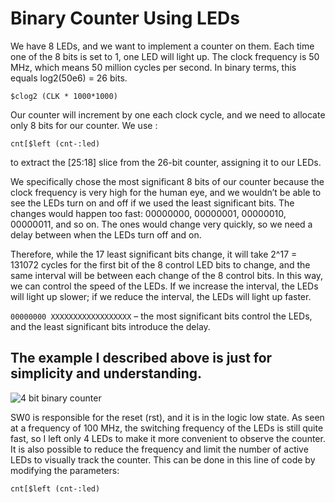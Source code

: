 # **Binary Counter Using LEDs**

We have 8 LEDs, and we want to implement a counter on them. Each time one of the 8 bits is set to 1, one LED will light up. The clock frequency is 50 MHz, which means 50 million cycles per second. In binary terms, this equals log2(50e6) = 26 bits.
 
```$clog2 (CLK * 1000*1000)```                                                                                                                           

Our counter will increment by one each clock cycle, and we need to allocate only 8 bits for our counter. We use :

```cnt[$left (cnt-:led)```                                                                                                                                       

to extract the [25:18] slice from the 26-bit counter, assigning it to our LEDs.

We specifically chose the most significant 8 bits of our counter because the clock frequency is very high for the human eye, and we wouldn’t be able to see the LEDs turn on and off if we used the least significant bits. The changes would happen too fast: 00000000, 00000001, 00000010, 00000011, and so on. The ones would change very quickly, so we need a delay between when the LEDs turn off and on.

Therefore, while the 17 least significant bits change, it will take 2^17 = 131072 cycles for the first bit of the 8 control LED bits to change, and the same interval will be between each change of the 8 control bits. In this way, we can control the speed of the LEDs. If we increase the interval, the LEDs will light up slower; if we reduce the interval, the LEDs will light up faster.

```00000000 XXXXXXXXXXXXXXXXXX``` – the most significant bits control the LEDs, and the least significant bits introduce the delay.

## The example I described above is just for simplicity and understanding.

![4 bit binary counter](bnr_cntr.gif)

SW0 is responsible for the reset (rst), and it is in the logic low state. As seen at a frequency of 100 MHz, the switching frequency of the LEDs is still quite fast, so I left only 4 LEDs to make it more convenient to observe the counter. It is also possible to reduce the frequency and limit the number of active LEDs to visually track the counter. This can be done in this line of code by modifying the parameters:

```cnt[$left (cnt-:led)```